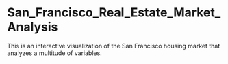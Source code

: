 # San_Francisco_Real_Estate_Market_Analysis
This is an interactive visualization of the San Francisco housing market that analyzes a multitude of variables.
